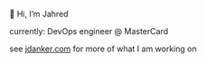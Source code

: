 👋 Hi, I’m Jahred

currently: DevOps engineer @ MasterCard  

see [jdanker.com](https://www.jdanker.com) for more of what I am working on

<!---
jdanker/jdanker is a ✨ special ✨ repository because its `README.md` (this file) appears on your GitHub profile.
You can click the Preview link to take a look at your changes.
--->
